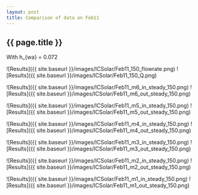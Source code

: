 ```yaml
---
layout: post
title: Comparison of data on Feb11
---
```

{{ page.title }}
-----------------
With h_{wa} = 0.072

![Results]({{ site.baseurl }}/images/ICSolar/Feb11_150_flowrate.png) ![Results]({{ site.baseurl }}/images/ICSolar/Feb11_150_Q.png)

![Results]({{ site.baseurl }}/images/ICSolar/Feb11_m6_in_steady_150.png) ![Results]({{ site.baseurl }}/images/ICSolar/Feb11_m6_out_steady_150.png)

![Results]({{ site.baseurl }}/images/ICSolar/Feb11_m5_in_steady_150.png) ![Results]({{ site.baseurl }}/images/ICSolar/Feb11_m5_out_steady_150.png)

![Results]({{ site.baseurl }}/images/ICSolar/Feb11_m4_in_steady_150.png) ![Results]({{ site.baseurl }}/images/ICSolar/Feb11_m4_out_steady_150.png)

![Results]({{ site.baseurl }}/images/ICSolar/Feb11_m3_in_steady_150.png) ![Results]({{ site.baseurl }}/images/ICSolar/Feb11_m3_out_steady_150.png)

![Results]({{ site.baseurl }}/images/ICSolar/Feb11_m2_in_steady_150.png) ![Results]({{ site.baseurl }}/images/ICSolar/Feb11_m2_out_steady_150.png)

![Results]({{ site.baseurl }}/images/ICSolar/Feb11_m1_in_steady_150.png) ![Results]({{ site.baseurl }}/images/ICSolar/Feb11_m1_out_steady_150.png)

